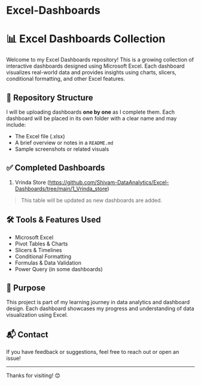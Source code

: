 # Excel-Dashboards
# 📊 Excel Dashboards Collection

Welcome to my Excel Dashboards repository! This is a growing collection of interactive dashboards designed using Microsoft Excel. Each dashboard visualizes real-world data and provides insights using charts, slicers, conditional formatting, and other Excel features.

## 📁 Repository Structure

I will be uploading dashboards **one by one** as I complete them. Each dashboard will be placed in its own folder with a clear name and may include:

- The Excel file (.xlsx)
- A brief overview or notes in a `README.md`
- Sample screenshots or related visuals

## ✅ Completed Dashboards

1. Vrinda Store (https://github.com/Shivam-DataAnalytics/Excel-Dashboards/tree/main/1_Vrinda_store)
> This table will be updated as new dashboards are added.

## 🛠️ Tools & Features Used

- Microsoft Excel
- Pivot Tables & Charts
- Slicers & Timelines
- Conditional Formatting
- Formulas & Data Validation
- Power Query (in some dashboards)

## 📌 Purpose

This project is part of my learning journey in data analytics and dashboard design. Each dashboard showcases my progress and understanding of data visualization using Excel.

## 📬 Contact

If you have feedback or suggestions, feel free to reach out or open an issue!

---

Thanks for visiting! 😊
